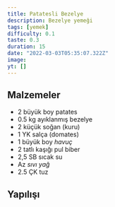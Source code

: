 ```yaml
---
title: Patatesli Bezelye
description: Bezelye yemeği
tags: [yemek]
difficulty: 0.1
taste: 0.3
duration: 15
date: "2022-03-03T05:35:07.322Z"
image:
yt: []
---
```


## Malzemeler

- 2 büyük boy patates
- 0.5 kg ayıklanmış bezelye
- 2 küçük soğan (kuru)
- 1 YK salça (domates)
- 1 büyük boy _havuç_
- 2 tatlı kaşığı pul biber
- 2,5 SB sıcak su
- Az _sıvı yağ_
- 2.5 ÇK tuz

## Yapılışı
